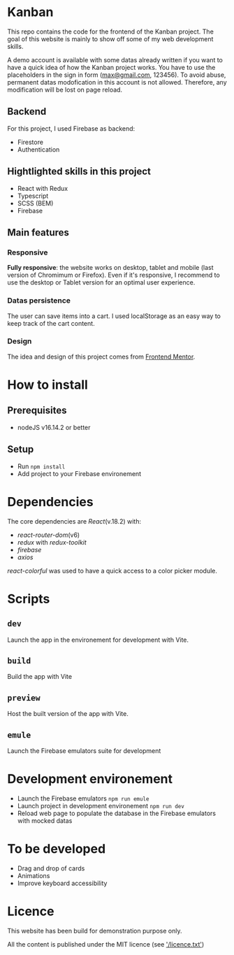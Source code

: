 # Kanban

This repo contains the code for the frontend of the Kanban project.
The goal of this website is mainly to show off some of my web development skills.

A demo account is available with some datas already written if you want to have a quick idea of how the Kanban project works. You have to use the placeholders in the sign in form (max@gmail.com, 123456).
To avoid abuse, permanent datas modofication in this account is not allowed. Therefore, any modification will be lost on page reload.

## Backend

For this project, I used Firebase as backend:

- Firestore
- Authentication

## Hightlighted skills in this project

- React with Redux
- Typescript
- SCSS (BEM)
- Firebase

## Main features

### Responsive

**Fully responsive**: the website works on desktop, tablet and mobile (last version of Chromimum or Firefox). Even if it's responsive, I recommend to use the desktop or Tablet version for an optimal user experience.

### Datas persistence

The user can save items into a cart. I used localStorage as an easy way to keep track of the cart content.

### Design

The idea and design of this project comes from [Frontend Mentor](https://www.frontendmentor.io/profile/Wandole).

# How to install

## Prerequisites

- nodeJS v16.14.2 or better

## Setup

- Run `npm install`
- Add project to your Firebase environement

# Dependencies

The core dependencies are _React_(v.18.2) with:

- _react-router-dom_(v6)
- _redux_ with _redux-toolkit_
- _firebase_
- _axios_

_react-colorful_ was used to have a quick access to a color picker module.

# Scripts

## `dev`

Launch the app in the environement for development with Vite.

## `build`

Build the app with Vite

## `preview`

Host the built version of the app with Vite.

## `emule`

Launch the Firebase emulators suite for development

# Development environement

- Launch the Firebase emulators `npm run emule`
- Launch project in development environement `npm run dev`
- Reload web page to populate the database in the Firebase emulators with mocked datas

# To be developed

- Drag and drop of cards
- Animations
- Improve keyboard accessibility

# Licence

This website has been build for demonstration purpose only.

All the content is published under the MIT licence (see ['/licence.txt'](https://github.com/WandoCode/kanban-client/blob/main/licence.txt))
